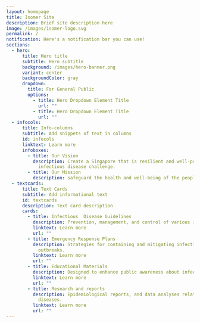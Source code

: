 ```yaml
---
layout: homepage
title: Isomer Site
description: Brief site description here
image: /images/isomer-logo.svg
permalink: /
notification: Here's a notification bar you can use!
sections:
  - hero:
      title: Hero title
      subtitle: Hero subtitle
      background: /images/hero-banner.png
      variant: center
      backgroundColor: gray
      dropdown:
        title: For General Public
        options:
          - title: Hero Dropdown Element Title
            url: ""
          - title: Hero Dropdown Element Title
            url: ""
  - infocols:
      title: Info-columns
      subtitle: Add snippets of text in columns
      id: infocols
      linktext: Learn more
      infoboxes:
        - title: Our Vision
          description: Create a Singapore that is resilient and well-prepared to face any
            infectious disease challenge.
        - title: Our Mission
          description: safeguard the health and well-being of the people of Singapore
  - textcards:
      title: Text Cards
      subtitle: Add informational text
      id: textcards
      description: Text card description
      cards:
        - title: Infectious  Disease Guidelines
          description: Prevention, management, and control of various infectious diseases
          linktext: Learn more
          url: ""
        - title: Emergency Response Plans
          description: Strategies for containing and mitigating infectious disease
            outbreaks.
          linktext: Learn more
          url: ""
        - title: Educational Materials
          description: Designed to enhance public awareness about infectious diseases.
          linktext: Learn more
          url: ""
        - title: Research and reports
          description: Epidemiological reports, and data analyses related to infectious
            diseases.
          linktext: Learn more
          url: ""
---
```

